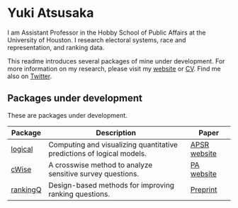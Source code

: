 # Yuki Atsusaka

I am Assistant Professor in the Hobby School of Public Affairs at the University of Houston. I research electoral systems, race and representation, and ranking data. 

This readme introduces several packages of mine under development. For more information on my research, please visit my [website](https://atsusaka.org/) or [CV](https://www.dropbox.com/scl/fi/ypyoz5dw6izcm20iumsby/CV_YukiAtsusaka.pdf?rlkey=bs7lw1k1kmvvgz40uf066zden&st=kns2szyp&dl=0). Find me also on  [Twitter](https://x.com/Yuki_Atsusaka).

## Packages under development

These are packages under development.

| Package | Description | Paper |
| ------- | ----------- | ------|
| [logical](https://github.com/YukiAtsusaka/logical)  | Computing and visualizing quantitative predictions of logical models. | [APSR website](https://doi.org/10.1017/S000305542100054X)
| [cWise](https://github.com/YukiAtsusaka/cWise)      | A crosswise method to analyze sensitive survey questions. | [PA website](https://doi.org/10.1017/pan.2021.43 )
| [rankingQ](https://sysilviakim.com/rankingQ/)       | Design-based methods for improving ranking questions. | [Preprint](https://osf.io/3ys8x)
